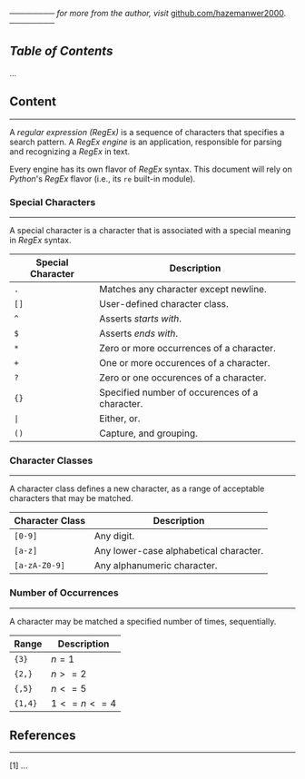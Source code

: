 ──────── *for more from the author, visit* [github.com/hazemanwer2000](https://github.com/hazemanwer2000). ────────
## *Table of Contents*
...
## Content
---
A *regular expression (RegEx)* is a sequence of characters that specifies a search pattern. A *RegEx engine* is an application, responsible for parsing and recognizing a *RegEx* in text.

Every engine has its own flavor of *RegEx* syntax. This document will rely on *Python*'s *RegEx* flavor (i.e., its `re` built-in module).
### Special Characters
---
A special character is a character that is associated with a special meaning in *RegEx* syntax.

| Special Character | Description                                    |
| ----------------- | ---------------------------------------------- |
| `.`               | Matches any character except newline.          |
| `[]`              | User-defined character class.                  |
| `^`               | Asserts *starts with*.                         |
| `$`               | Asserts *ends with*.                           |
| `*`               | Zero or more occurrences of a character.       |
| `+`               | One or more occurences of a character.         |
| `?`               | Zero or one occurences of a character.         |
| `{}`              | Specified number of occurences of a character. |
| `\|`              | Either, or.                                    |
| `()`              | Capture, and grouping.                         |
### Character Classes
---
A character class defines a new character, as a range of acceptable characters that may be matched.

| Character Class | Description                            |
| --------------- | -------------------------------------- |
| `[0-9]`         | Any digit.                             |
| `[a-z]`         | Any lower-case alphabetical character. |
| `[a-zA-Z0-9]`   | Any alphanumeric character.            |
### Number of Occurrences
---
A character may be matched a specified number of times, sequentially.

| Range   | Description   |
| ------- | ------------- |
| `{3}`   | $n=1$         |
| `{2,}`  | $n >= 2$      |
| `{,5}`  | $n <= 5$      |
| `{1,4}` | $1 <= n <= 4$ |
## References
---
[1] ...